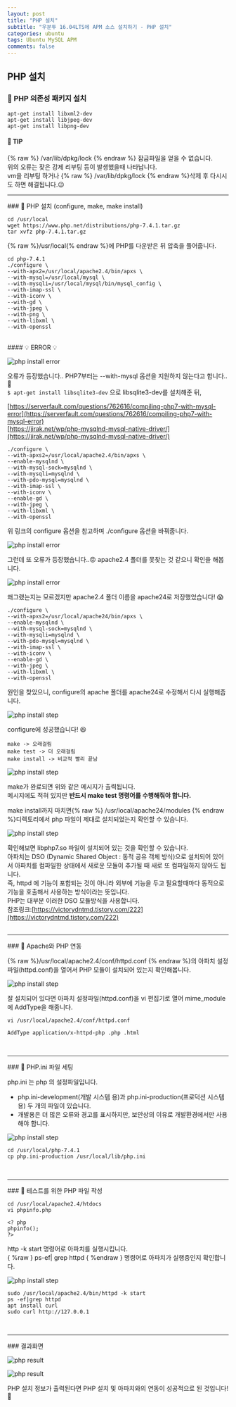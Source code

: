 ```yaml
---  
layout: post  
title: "PHP 설치"  
subtitle: "우분투 16.04LTS에 APM 소스 설치하기 - PHP 설치"  
categories: ubuntu
tags: Ubuntu MySQL APM
comments: false  
---  
```


## PHP 설치

### &#128204; PHP 의존성 패키지 설치

```
apt-get install libxml2-dev
apt-get install libjpeg-dev
apt-get install libpng-dev
```

#### &#128226; TIP
{% raw %} /var/lib/dpkg/lock {% endraw %} 잠금파일을 얻을 수 없습니다.  
위의 오류는 잦은 강제 리부팅 등이 발생했을때 나타납니다.  
vm을 리부팅 하거나 {% raw %} /var/lib/dpkg/lock {% endraw %}삭제 후 다시시도 하면 해결됩니다.&#128521;
<br>
<hr>
### &#128204; PHP 설치 (configure, make, make install)

```
cd /usr/local
wget https://www.php.net/distributions/php-7.4.1.tar.gz
tar xvfz php-7.4.1.tar.gz
```

{% raw %}/usr/local{% endraw %}에 PHP를 다운받은 뒤 압축을 풀어줍니다.  

```
cd php-7.4.1
./configure \
--with-apx2=/usr/local/apache2.4/bin/apxs \
--with-mysql=/usr/local/mysql \
--with-mysqli=/usr/local/mysql/bin/mysql_config \
--with-imap-ssl \
--with-iconv \
--with-gd \
--with-jpeg \
--with-png \
--with-libxml \
--with-openssl
```

<br>
#### &#128161; ERROR &#128161;

![php install error](/assets/php/error1.JPG)

오류가 등장했습니다.. PHP7부터는 --with-mysql 옵션을 지원하지 않는다고 합니다..&#128581;  
`$ apt-get install libsqlite3-dev` 으로 libsqlite3-dev를 설치해준 뒤,  

[https://serverfault.com/questions/762616/compiling-php7-with-mysql-error](https://serverfault.com/questions/762616/compiling-php7-with-mysql-error)  
[https://jirak.net/wp/php-mysqlnd-mysql-native-driver/](https://jirak.net/wp/php-mysqlnd-mysql-native-driver/)  

```
./configure \
--with-apxs2=/usr/local/apache2.4/bin/apxs \
--enable-mysqlnd \
--with-mysql-sock=mysqlnd \
--with-mysqli=mysqlnd \
--with-pdo-mysql=mysqlnd \
--with-imap-ssl \
--with-iconv \
--enable-gd \
--with-jpeg \
--with-libxml \
--with-openssl
```

위 링크의 configure 옵션을 참고하며 ./configure 옵션을 바꿔줍니다.  

![php install error](/assets/php/error2.JPG)

그런데 또 오류가 등장했습니다..&#128545; apache2.4 폴더를 못찾는 것 같으니 확인을 해봅니다.  

![php install error](/assets/php/error3.JPG)

왜그랬는지는 모르겠지만 apache2.4 폴더 이름을 apache24로 저장했었습니다! &#128561;  

```
./configure \
--with-apxs2=/usr/local/apache24/bin/apxs \
--enable-mysqlnd \
--with-mysql-sock=mysqlnd \
--with-mysqli=mysqlnd \
--with-pdo-mysql=mysqlnd \
--with-imap-ssl \
--with-iconv \
--enable-gd \
--with-jpeg \
--with-libxml \
--with-openssl
```

원인을 찾았으니, configure의 apache 폴더를 apache24로 수정해서 다시 실행해줍니다.

![php install step](/assets/php/step1.JPG)

configure에 성공했습니다! &#128518;  


```
make -> 오래걸림
make test -> 더 오래걸림
make install -> 비교적 빨리 끝남
```

![php install step](/assets/php/step2.JPG)

make가 완료되면 위와 같은 메시지가 출력됩니다.  
메시지에도 적혀 있지만 **반드시 make test 명령어를 수행해줘야 합니다.**  

make install까지 마치면{% raw %} /usr/local/apache24/modules {% endraw %}디렉토리에서 
php 파일이 제대로 설치되었는지 확인할 수 있습니다.  

![php install step](/assets/php/step3.JPG)

확인해보면 libphp7.so 파일이 설치되어 있는 것을 확인할 수 있습니다.  
아파치는 DSO (Dynamic Shared Object : 동적 공유 객체 방식)으로 설치되어 있어서 
아파치를 컴파일한 상태에서 새로운 모듈이 추가될 때 새로 또 컴파일하지 않아도 됩니다.  
즉, httpd 에 기능이 포함되는 것이 아니라 외부에 기능을 두고 필요할때마다 동적으로 기능을 호출해서 사용하는 방식이라는 뜻입니다.  
PHP는 대부분 이러한 DSO 모듈방식을 사용합니다.  
참조링크:[https://victorydntmd.tistory.com/222](https://victorydntmd.tistory.com/222)  
<br>
<hr>
### &#128204; Apache와 PHP 연동

{% raw %}/usr/local/apache2.4/conf/httpd.conf {% endraw %}의 아파치 설정파일(httpd.conf)을 열어서 
PHP 모듈이 설치되어 있는지 확인해봅니다.  

![php install step](/assets/php/step4.png)

잘 설치되어 있다면 아파치 설정파일(httpd.conf)을 vi 편집기로 열어 mime_module에 AddType을 해줍니다.  

```
vi /usr/local/apache2.4/conf/httpd.conf

AddType application/x-httpd-php .php .html
```

<br>
<hr>
### &#128204; PHP.ini 파일 세팅

php.ini 는 php 의 설정파일입니다.
- php.ini-development(개발 시스템 용)과 php.ini-production(프로덕션 시스템용) 두 개의 파일이 있습니다.
- 개발용은 더 많은 오류와 경고를 표시하지만, 보안상의 이유로 개발환경에서만 사용해야 합니다.

![php install step](/assets/php/step5.JPG)

```
cd /usr/local/php-7.4.1
cp php.ini-production /usr/local/lib/php.ini
```

<br>
<hr>
### &#128204; 테스트를 위한 PHP 파일 작성

```
cd /usr/local/apache2.4/htdocs
vi phpinfo.php

<? php
phpinfo();
?>
```

http -k start 명령어로 아파치를 실행시킵니다.  
{ %raw } ps-ef| grep httpd { %endraw } 명령어로 아파치가 실행중인지 확인합니다.  

![php install step](/assets/php/step6.JPG)

```
sudo /usr/local/apache2.4/bin/httpd -k start
ps -ef|grep httpd
apt install curl
sudo curl http://127.0.0.1
```

<br>
<hr>
### 결과화면

![php result](/assets/php/result2.JPG)

![php result](/assets/php/result.JPG)

PHP 설치 정보가 출력된다면 PHP 설치 및 아파치와의 연동이 성공적으로 된 것입니다! &#128582;  

